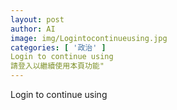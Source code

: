 ```yaml
---
layout: post
author: AI
image: img/Logintocontinueusing.jpg
categories: [ '政治' ]
Login to continue using
請登入以繼續使用本頁功能"
---
```

Login to continue using